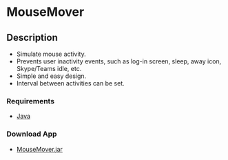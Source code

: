 # MouseMover

## Description

* Simulate mouse activity.
* Prevents user inactivity events, such as log-in screen, sleep, away icon, Skype/Teams idle, etc.
* Simple and easy design. 
* Interval between activities can be set. 


### Requirements
* [Java](https://www.java.com/en/download/manual.jsp)

### Download App 
* [MouseMover.jar](https://github.com/zjalic/MouseMover/releases/download/v1.0.0/MouseMover.jar)

